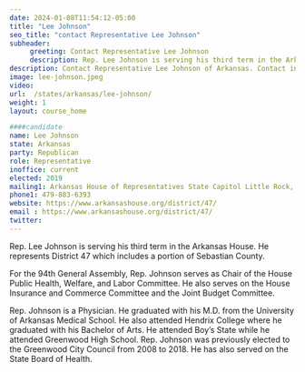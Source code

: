 ```yaml
---
date: 2024-01-08T11:54:12-05:00
title: "Lee Johnson"
seo_title: "contact Representative Lee Johnson"
subheader:
     greeting: Contact Representative Lee Johnson
     description: Rep. Lee Johnson is serving his third term in the Arkansas House. He represents District 47 which includes a portion of Sebastian County. For the 94th General Assembly, Rep. Johnson serves as Chair of the House Public Health, Welfare, and Labor Committee.
description: Contact Representative Lee Johnson of Arkansas. Contact information for Lee Johnson includes email address, phone number, and mailing address.
image: lee-johnson.jpeg
video:
url:  /states/arkansas/lee-johnson/
weight: 1
layout: course_home

####candidate
name: Lee Johnson
state: Arkansas
party: Republican
role: Representative
inoffice: current
elected: 2019
mailing1: Arkansas House of Representatives State Capitol Little Rock, AR 72201
phone1: 479-883-6393
website: https://www.arkansashouse.org/district/47/
email : https://www.arkansashouse.org/district/47/
twitter:
---
```


Rep. Lee Johnson is serving his third term in the Arkansas House. He represents District 47 which includes a portion of Sebastian County.

For the 94th General Assembly, Rep. Johnson serves as Chair of the House Public Health, Welfare, and Labor Committee. He also serves on the House Insurance and Commerce Committee and the Joint Budget Committee.

Rep. Johnson is a Physician. He graduated with his M.D. from the University of Arkansas Medical School. He also attended Hendrix College where he graduated with his Bachelor of Arts. He attended Boy’s State while he attended Greenwood High School. Rep. Johnson was previously elected to the Greenwood City Council from 2008 to 2018. He has also served on the State Board of Health.

